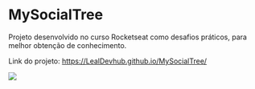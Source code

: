 # MySocialTree
Projeto desenvolvido no curso Rocketseat como desafios práticos, para melhor obtenção de conhecimento.

Link do projeto:  https://LealDevhub.github.io/MySocialTree/

<img align="center" src="https://cdn.discordapp.com/attachments/842816577501659146/1194740283137593364/Captura_de_tela_2024-01-10_173049.png?" />

<br></br>

<!---
FPLealhub/FPLealhub is a ✨ special ✨ repository because its `README.md` (this file) appears on your GitHub profile.
You can click the Preview link to take a look at your changes.
--->
